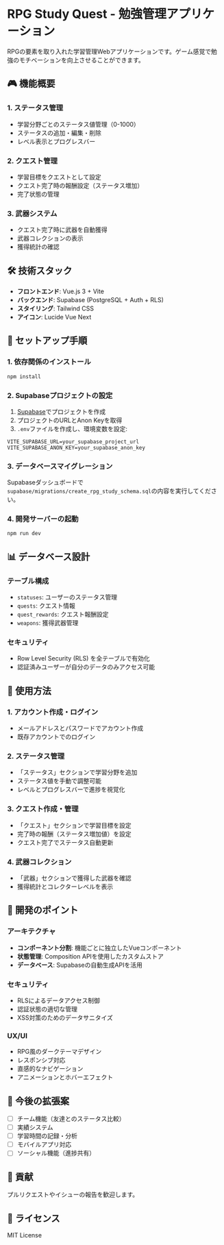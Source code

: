 # RPG Study Quest - 勉強管理アプリケーション

RPGの要素を取り入れた学習管理Webアプリケーションです。ゲーム感覚で勉強のモチベーションを向上させることができます。

## 🎮 機能概要

### 1. ステータス管理
- 学習分野ごとのステータス値管理（0-1000）
- ステータスの追加・編集・削除
- レベル表示とプログレスバー

### 2. クエスト管理
- 学習目標をクエストとして設定
- クエスト完了時の報酬設定（ステータス増加）
- 完了状態の管理

### 3. 武器システム
- クエスト完了時に武器を自動獲得
- 武器コレクションの表示
- 獲得統計の確認

## 🛠️ 技術スタック

- **フロントエンド**: Vue.js 3 + Vite
- **バックエンド**: Supabase (PostgreSQL + Auth + RLS)
- **スタイリング**: Tailwind CSS
- **アイコン**: Lucide Vue Next

## 🚀 セットアップ手順

### 1. 依存関係のインストール
```bash
npm install
```

### 2. Supabaseプロジェクトの設定
1. [Supabase](https://supabase.com)でプロジェクトを作成
2. プロジェクトのURLとAnon Keyを取得
3. `.env`ファイルを作成し、環境変数を設定:

```env
VITE_SUPABASE_URL=your_supabase_project_url
VITE_SUPABASE_ANON_KEY=your_supabase_anon_key
```

### 3. データベースマイグレーション
Supabaseダッシュボードで`supabase/migrations/create_rpg_study_schema.sql`の内容を実行してください。

### 4. 開発サーバーの起動
```bash
npm run dev
```

## 📊 データベース設計

### テーブル構成
- `statuses`: ユーザーのステータス管理
- `quests`: クエスト情報
- `quest_rewards`: クエスト報酬設定
- `weapons`: 獲得武器管理

### セキュリティ
- Row Level Security (RLS) を全テーブルで有効化
- 認証済みユーザーが自分のデータのみアクセス可能

## 🎯 使用方法

### 1. アカウント作成・ログイン
- メールアドレスとパスワードでアカウント作成
- 既存アカウントでのログイン

### 2. ステータス管理
- 「ステータス」セクションで学習分野を追加
- ステータス値を手動で調整可能
- レベルとプログレスバーで進捗を視覚化

### 3. クエスト作成・管理
- 「クエスト」セクションで学習目標を設定
- 完了時の報酬（ステータス増加値）を設定
- クエスト完了でステータス自動更新

### 4. 武器コレクション
- 「武器」セクションで獲得した武器を確認
- 獲得統計とコレクターレベルを表示

## 🔧 開発のポイント

### アーキテクチャ
- **コンポーネント分割**: 機能ごとに独立したVueコンポーネント
- **状態管理**: Composition APIを使用したカスタムストア
- **データベース**: Supabaseの自動生成APIを活用

### セキュリティ
- RLSによるデータアクセス制御
- 認証状態の適切な管理
- XSS対策のためのデータサニタイズ

### UX/UI
- RPG風のダークテーマデザイン
- レスポンシブ対応
- 直感的なナビゲーション
- アニメーションとホバーエフェクト

## 📝 今後の拡張案

- [ ] チーム機能（友達とのステータス比較）
- [ ] 実績システム
- [ ] 学習時間の記録・分析
- [ ] モバイルアプリ対応
- [ ] ソーシャル機能（進捗共有）

## 🤝 貢献

プルリクエストやイシューの報告を歓迎します。

## 📄 ライセンス

MIT License